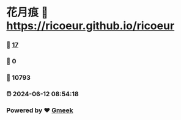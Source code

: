# 花月痕 :link: https://ricoeur.github.io/ricoeur 
### :page_facing_up: [17](https://ricoeur.github.io/ricoeur/tag.html) 
### :speech_balloon: 0 
### :hibiscus: 10793 
### :alarm_clock: 2024-06-12 08:54:18 
### Powered by :heart: [Gmeek](https://github.com/Meekdai/Gmeek)
